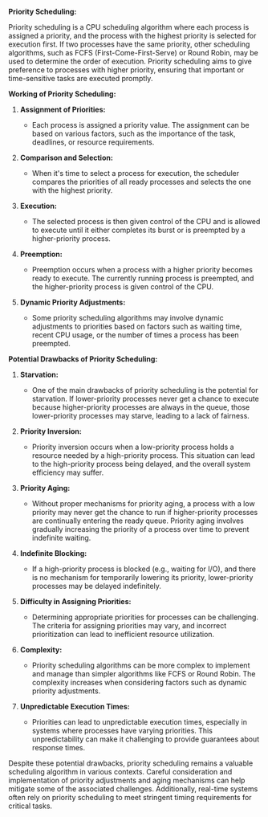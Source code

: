 **Priority Scheduling:**

Priority scheduling is a CPU scheduling algorithm where each process is assigned a priority, and the process with the highest priority is selected for execution first. If two processes have the same priority, other scheduling algorithms, such as FCFS (First-Come-First-Serve) or Round Robin, may be used to determine the order of execution. Priority scheduling aims to give preference to processes with higher priority, ensuring that important or time-sensitive tasks are executed promptly.

**Working of Priority Scheduling:**

1. **Assignment of Priorities:**
   - Each process is assigned a priority value. The assignment can be based on various factors, such as the importance of the task, deadlines, or resource requirements.

2. **Comparison and Selection:**
   - When it's time to select a process for execution, the scheduler compares the priorities of all ready processes and selects the one with the highest priority.

3. **Execution:**
   - The selected process is then given control of the CPU and is allowed to execute until it either completes its burst or is preempted by a higher-priority process.

4. **Preemption:**
   - Preemption occurs when a process with a higher priority becomes ready to execute. The currently running process is preempted, and the higher-priority process is given control of the CPU.

5. **Dynamic Priority Adjustments:**
   - Some priority scheduling algorithms may involve dynamic adjustments to priorities based on factors such as waiting time, recent CPU usage, or the number of times a process has been preempted.

**Potential Drawbacks of Priority Scheduling:**

1. **Starvation:**
   - One of the main drawbacks of priority scheduling is the potential for starvation. If lower-priority processes never get a chance to execute because higher-priority processes are always in the queue, those lower-priority processes may starve, leading to a lack of fairness.

2. **Priority Inversion:**
   - Priority inversion occurs when a low-priority process holds a resource needed by a high-priority process. This situation can lead to the high-priority process being delayed, and the overall system efficiency may suffer.

3. **Priority Aging:**
   - Without proper mechanisms for priority aging, a process with a low priority may never get the chance to run if higher-priority processes are continually entering the ready queue. Priority aging involves gradually increasing the priority of a process over time to prevent indefinite waiting.

4. **Indefinite Blocking:**
   - If a high-priority process is blocked (e.g., waiting for I/O), and there is no mechanism for temporarily lowering its priority, lower-priority processes may be delayed indefinitely.

5. **Difficulty in Assigning Priorities:**
   - Determining appropriate priorities for processes can be challenging. The criteria for assigning priorities may vary, and incorrect prioritization can lead to inefficient resource utilization.

6. **Complexity:**
   - Priority scheduling algorithms can be more complex to implement and manage than simpler algorithms like FCFS or Round Robin. The complexity increases when considering factors such as dynamic priority adjustments.

7. **Unpredictable Execution Times:**
   - Priorities can lead to unpredictable execution times, especially in systems where processes have varying priorities. This unpredictability can make it challenging to provide guarantees about response times.

Despite these potential drawbacks, priority scheduling remains a valuable scheduling algorithm in various contexts. Careful consideration and implementation of priority adjustments and aging mechanisms can help mitigate some of the associated challenges. Additionally, real-time systems often rely on priority scheduling to meet stringent timing requirements for critical tasks.
